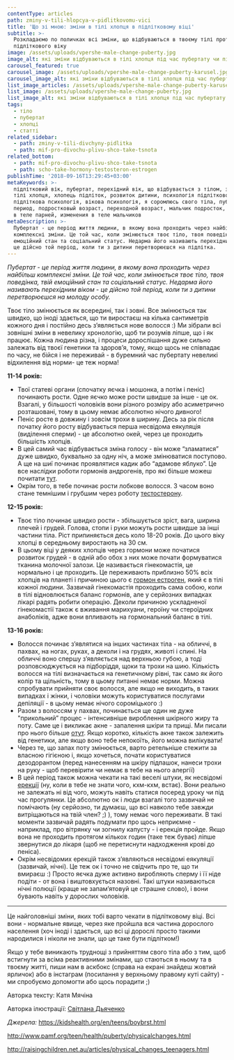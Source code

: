 ```yaml
---
contentType: articles
path: zminy-v-tili-hlopcya-v-pidlitkovomu-vici
title: 'Що зі мною: зміни в тілі хлопця в підлітковому віці'
subtitle: >-
  Розкладаємо по поличках всі зміни, що відбуваються в твоєму тілі протягом
  підліткового віку
image: /assets/uploads/vpershe-male-change-puberty.jpg
image_alt: які зміни відбуваються в тілі хлопця під час пубертату чи підліткового віку
carousel_featured: true
carousel_image: /assets/uploads/vpershe-male-change-puberty-karusel.jpg
carousel_image_alt: які зміни відбуваються в тілі хлопця під час пубертату чи підліткового віку
list_image_articles: /assets/uploads/vpershe-male-change-puberty-karusel.jpg
list_image: /assets/uploads/vpershe-male-change-puberty.jpg
list_image_alt: які зміни відбуваються в тілі хлопця під час пубертату чи підліткового віку
tags:
  - тіло
  - пубертат
  - хлопці
  - статті
related_sidebar:
  - path: zminy-v-tili-divchyny-pidlitka
  - path: mif-pro-divochu-plivu-shco-take-tsnota
related_bottom:
  - path: mif-pro-divochu-plivu-shco-take-tsnota
  - path: scho-take-hormony-testosteron-estrogen
publishTime: '2018-09-16T13:29:45+03:00'
metaKeywords: >-
  підлітковий вік, пубертат, перехідний вік, що відбувається з тілом, зміни в
  тілі хлопця, хлопець підліток, розвиток дитини, психологія підліткового віку,
  підліткова психологія, вікова психологія, я соромлюсь свого тіла, пубертатный
  период, подростковый возраст, переходной возраст, мальчик подросток, изменения
  в теле парней, изменения в теле мальчиков
metaDescription: >-
  Пубертат - це період життя людини, в якому вона проходить через найбільш
  комплексні зміни. Це той час, коли змінюється твоє тіло, твоя поведінка, твій
  емоційний стан та соціальний статус. Недарма його називають перехідним віком -
  це дійсно той період, коли ти з дитини перетворюєшся на підлітка.
---
```

_Пубертат - це період життя людини, в якому вона проходить через найбільш комплексні зміни. Це той час, коли змінюється твоє тіло, твоя поведінка, твій емоційний стан та соціальний статус. Недарма його називають перехідним віком - це дійсно той період, коли ти з дитини перетворюєшся на молоду особу._

Твоє тіло змінюється як всередині, так і зовні. Все змінюється так швидко, що іноді здається, що ти виростаєш на кілька сантиметрів кожного дня і постійно десь з’являється нове волосся :) Ми зібрали всі зовнішні зміни в невелику хронологію, щоб ти розумів ліпше, що і як працює. Кожна людина різна, і процеси дорослішання дуже сильно залежать від твоєї генетики та здоров’я, тому, якщо щось не співпадає по часу, не бійся і не переживай - в буремний час пубертату невеликі відхилення від норми- це теж норма!

**11-14 років:**

* Твої статеві органи (спочатку яєчка і мошонка, а потім і пеніс) починають рости. Одне яєчко може рости швидше за інше - це ок. Взагалі, у більшості чоловіків вони різного розміру або асиметрично розташовані, тому в цьому немає абсолютно нічого дивного!
* Пеніс росте в довжину і зовсім трохи в ширину. Десь за рік після початку його росту відбувається перша несвідома еякуляція (виділення сперми) - це абсолютно окей, через це проходить більшість хлопців.
* В цей самий час відбувається зміна голосу - він може “зламатися” дуже швидко, буквально за одну ніч, а може змінюватися поступово. А ще на шиї починає проявлятися кадик або “адамове яблуко”. Це все наслідки роботи гормонів андрогенів, про які більше можеш почитати [тут](https://vpershe.com/articles/scho-take-hormony-testosteron-estrogen).
* Окрім того, в тебе починає рости лобкове волосся. З часом воно стане темнішим і грубшим через роботу [тестостерону](https://vpershe.com/articles/scho-take-hormony-testosteron-estrogen).

**12-15 років:**

* Твоє тіло починає швидко рости - збільшується зріст, вага, ширина плечей і грудей. Голова, стопи і руки можуть рости швидше за інші частини тіла. Ріст припиняється десь коло 18-20 років. До цього віку хлопці в середньому виростають на 30 см.
* В цьому віці у деяких хлопців через гормони може початися розвиток грудей - в одній або обох з них може почати формуватися тканина молочної залози. Це називається гінекомастія, це нормально і це проходить. Це переживають приблизно 50% всіх хлопців на планеті і причиною цього є [гормон естроген](https://vpershe.com/articles/scho-take-hormony-testosteron-estrogen), який є в тілі кожної людини. Зазвичай гінекомастія проходить сама собою, коли в тілі відновлюється баланс гормонів, але у серйозних випадках лікарі радять робити операцію. Деколи причиною ускладненої гінекомастії також є вживання марихуани, героїну чи стероїдних анаболіків, адже вони впливають на гормональний баланс в тілі.

**13-16 років:**

* Волосся починає з’являтися на інших частинах тіла - на обличчі, в пахвах, на ногах, руках, а деколи і на грудях, животі і спині. На обличчі воно спершу з’являється над верхньою губою, а тоді розповсюджується на підборіддя, щоки та трохи на шию. Кількість волосся на тілі визначається на генетичному рівні, так само як його колір та щільність, тому в цьому питанні немає норми. Можна спробувати прийняти своє волосся, але якщо не виходить, в таких випадках і жінки, і чоловіки можуть користуватися послугами депіляції - в цьому немає нічого сороміцького :)
* Разом з волоссям у пахвах, починається ще один не дуже "прикольний” процес - інтенсивніше вироблення шкірного жиру та поту. Саме це і викликає акне - запалення шкіри та прищі. Ми писали про нього більше [отут](https://vpershe.com/articles/scho-take-acne-zvidky-u-mene-pryschchi).  Якщо коротко, кількість акне також залежить від генетики, але якщо воно тебе непокоїть, його можна вилікувати!
* Через те, що запах поту змінюється, варто ретельніше стежити за власною гігієною і, якщо хочеться, почати користуватися дезодорантом (перед нанесенням на шкіру підпашок, нанеси трохи на руку - щоб перевірити чи немає в тебе на нього алергії)
* В цей період також можна чекати на такі веселі штуки, як несвідомі [ерекції](https://vpershe.com/stories/persha-masturbacia-pershyy-sex-porno) (ну, коли в тебе не знати чого, кхм-кхм, встає). Вони реально не залежать ні від чого, можуть навіть статися посеред уроку чи під час прогулянки. Це абсолютно ок і люди взагалі того зазвичай не помічають (ну серйозно, ти думаєш, що всі навколо тебе завжди витріщаються на твій член? ;) ), тому немає чого переживати. В такі моменти зазвичай радять подумати про щось неприємне - наприклад, про вітрянку чи зогнилу капусту - і ерекція пройде. Якщо вона не проходить протягом кількох годин (таке теж буває) ліпше звернутися до лікаря (щоб не перетиснути надходження крові до пеніса).
* Окрім несвідомих ерекцій також з’являються несвідомі еякуляції (зазвичай, нічні). Це теж ок і точно не свідчить про те, що ти вмираєш :) Просто яєчка дуже активно виробляють сперму і її ніде подіти - от вона і виштовхується назовні. Такі штуки називаються нічні полюції (краще не запам’ятовуй це страшне слово), і вони бувають навіть у дорослих чоловіків.

- - -

Це найголовніші зміни, яких тобі варто чекати в підлітковому віці. Всі вони - нормальне явище, через яке пройшла вся частина дорослого населення (хоч іноді і здається, що всі ці дорослі просто такими народилися і ніколи не знали, що це таке бути підлітком!) 

Якщо у тебе виникають труднощі з прийняттям свого тіла або з тим, щоб встигнути за всіма реактивними змінами, що стаються в ньому та в твоєму житті, пиши нам в аскбокс (справа на екрані знайдеш жовтий ярличок) або в інстаграм (посилання у верхньому правому куті сайту) - ми спробуємо допомогти або щось порадити ;)

Авторка тексту: Катя Мячіна

Авторка ілюстрації: [Світлана Дьяченко](https://www.instagram.com/whereismymint/)

_Джерела:_ https://kidshealth.org/en/teens/boybrst.html

http://www.pamf.org/teen/health/puberty/physicalchanges.html

http://raisingchildren.net.au/articles/physical_changes_teenagers.html
